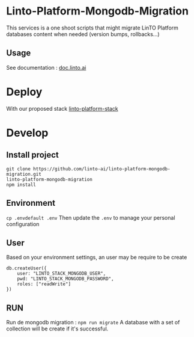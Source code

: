 
# Linto-Platform-Mongodb-Migration
This services is a one shoot scripts that might migrate LinTO Platform databases content when needed (version bumps, rollbacks...)

## Usage

See documentation : [doc.linto.ai](https://doc.linto.ai)

# Deploy

With our proposed stack [linto-platform-stack](https://github.com/linto-ai/linto-platform-stack)

# Develop

## Install project
```
git clone https://github.com/linto-ai/linto-platform-mongodb-migration.git
linto-platform-mongodb-migration
npm install
```

## Environment
`cp .envdefault .env`
Then update the `.env` to manage your personal configuration

## User

Based on your environment settings, an user may be require to be create
```
db.createUser({
	user: "LINTO_STACK_MONGODB_USER",
	pwd: "LINTO_STACK_MONGODB_PASSWORD",
	roles: ["readWrite"]
})
```

## RUN
Run de mongodb migration : `npm run migrate`
A database with a set of collection will be create if it's successful.
